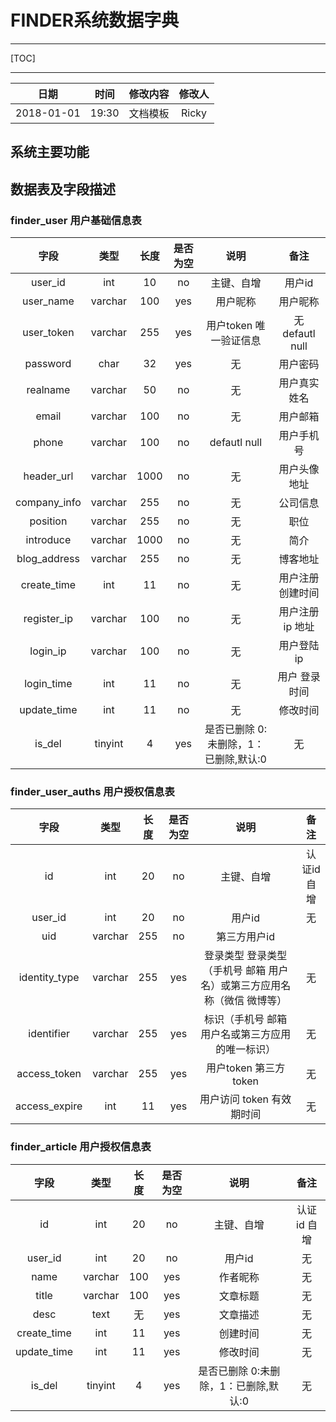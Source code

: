 # FINDER系统数据字典

---

[TOC]

---

|日期|时间|修改内容|修改人|
|:----:|:---:|:--|:-----:|
|2018-01-01|19:30|文档模板|Ricky|

## 系统主要功能


## 数据表及字段描述


### finder_user 用户基础信息表
|字段|类型|长度|是否为空|说明|备注|
|:-:|:-:|:-:|:-:|:--:|:-:|
|user_id|int|10|no|主键、自增|用户id|
|user_name|varchar|100|yes|用户昵称|用户昵称|
|user_token|varchar|255|yes|用户token 唯一验证信息|无 defautl null |
|password|char|32|yes|无|用户密码|
|realname|varchar|50|no|无|用户真实姓名|
|email|varchar|100|no|无|用户邮箱|
|phone|varchar|100|no|defautl null|用户手机号|
|header_url|varchar|1000|no|无|用户头像地址|
|company_info|varchar|255|no|无|公司信息|
|position|varchar|255|no|无|职位|
|introduce|varchar|1000|no|无|简介|
|blog_address|varchar|255|no|无|博客地址|
|create_time|int|11|no|无|用户注册 创建时间|
|register_ip|varchar|100|no|无|用户注册ip 地址|
|login_ip|varchar|100|no|无|用户登陆ip|
|login_time|int|11|no|无|用户 登录时间|
|update_time|int|11|no|无|修改时间|
|is_del|tinyint|4|yes|是否已删除 0:未删除，1：已删除,默认:0|无|


###	finder_user_auths 用户授权信息表
|字段|类型|长度|是否为空|说明|备注|
|:-:|:-:|:-:|:-:|:--:|:-:|
|id|int|20|no|主键、自增|认证id 自增|
|user_id|int|20|no|用户id|无|
|uid|varchar|255|no|第三方用户id||
|identity_type|varchar|255|yes|登录类型 登录类型（手机号 邮箱 用户名）或第三方应用名称（微信 微博等）|无|
|identifier|varchar|255|yes|标识（手机号 邮箱 用户名或第三方应用的唯一标识）|无|
|access_token|varchar|255|yes|用户token 第三方token|无|
|access_expire|int|11|yes|用户访问 token 有效期时间|无|

###	finder_article 用户授权信息表
|字段|类型|长度|是否为空|说明|备注|
|:-:|:-:|:-:|:-:|:--:|:-:|
|id|int|20|no|主键、自增|认证id 自增|
|user_id|int|20|no|用户id|无|
|name|varchar|100|yes|作者昵称|无|
|title|varchar|100|yes|文章标题|无|
|desc|text|无|yes|文章描述|无|
|create_time|int|11|yes|创建时间|无|
|update_time|int|11|yes|修改时间|无|
|is_del|tinyint|4|yes|是否已删除 0:未删除，1：已删除,默认:0|无|